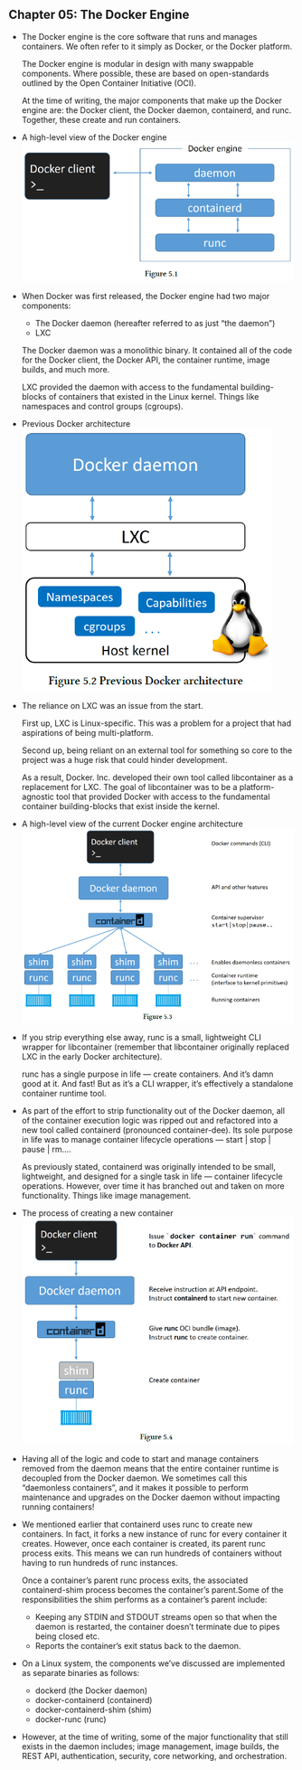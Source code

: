 ## Chapter 05: The Docker Engine

- The Docker engine is the core software that runs and manages containers. We often refer to it simply as Docker, or the Docker platform.

	The Docker engine is modular in design with many swappable components. Where possible, these are based on open-standards outlined by the Open Container Initiative (OCI).

	At the time of writing, the major components that make up the Docker engine are: the Docker client, the Docker daemon, containerd, and runc. Together, these create and run containers.

- A high-level view of the Docker engine  
![alt text](res/fig_05_01_A_high_level_view_of_the_Docker_engine.PNG)  

- When Docker was first released, the Docker engine had two major components:
	- The Docker daemon (hereafter referred to as just “the daemon”)
	- LXC

	The Docker daemon was a monolithic binary. It contained all of the code for the Docker client, the Docker API, the container runtime, image builds, and much more.

	LXC provided the daemon with access to the fundamental building-blocks of containers that existed in the Linux kernel. Things like namespaces and control groups (cgroups).

- Previous Docker architecture  
![alt text](res/fig_05_02_Previous_Docker_architecture.PNG)  

- The reliance on LXC was an issue from the start.

	First up, LXC is Linux-specific. This was a problem for a project that had aspirations of being multi-platform.

	Second up, being reliant on an external tool for something so core to the project was a huge risk that could hinder development.

	As a result, Docker. Inc. developed their own tool called libcontainer as a replacement for LXC. The goal of libcontainer was to be a platform-agnostic tool that provided Docker with access to the fundamental container building-blocks that exist inside the kernel.

- A high-level view of the current Docker engine architecture  
![alt text](res/fig_05_03_A_high_level_view_of_the_current_Docker_engine_architecture.PNG)  

- If you strip everything else away, runc is a small, lightweight CLI wrapper for libcontainer (remember that libcontainer originally replaced LXC in the early Docker architecture).

	runc has a single purpose in life — create containers. And it’s damn good at it. And fast! But as it’s a CLI wrapper, it’s effectively a standalone container runtime tool.

- As part of the effort to strip functionality out of the Docker daemon, all of the container execution logic was ripped out and refactored into a new tool called containerd (pronounced container-dee). Its sole purpose in life was to manage container lifecycle operations — start | stop | pause | rm....

	As previously stated, containerd was originally intended to be small, lightweight, and designed for a single task in life — container lifecycle operations. However, over time it has branched out and taken on more functionality. Things like image management.

- The process of creating a new container  
![alt text](res/fig_05_04_The_process_of_creating_a_new_container.PNG)  

- Having all of the logic and code to start and manage containers removed from the daemon means that the entire container runtime is decoupled from the Docker daemon. We sometimes call this “daemonless containers”, and it makes it possible to perform maintenance and upgrades on the Docker daemon without impacting running containers!

- We mentioned earlier that containerd uses runc to create new containers. In fact, it forks a new instance of runc for every container it creates. However, once each container is created, its parent runc process exits. This means we can run hundreds of containers without having to run hundreds of runc instances.

	Once a container’s parent runc process exits, the associated containerd-shim process becomes the container’s parent.Some of the responsibilities the shim performs as a container’s parent include:
	- Keeping any STDIN and STDOUT streams open so that when the daemon is restarted, the container doesn’t terminate due to pipes being closed etc.
	- Reports the container’s exit status back to the daemon.

- On a Linux system, the components we’ve discussed are implemented as separate binaries as follows:
	- dockerd (the Docker daemon)
	- docker-containerd (containerd)
	- docker-containerd-shim (shim)
	- docker-runc (runc)

- However, at the time of writing, some of the major functionality that still exists in the daemon includes; image management, image builds, the REST API, authentication, security, core networking, and orchestration.